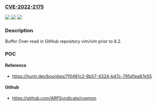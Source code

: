 ### [CVE-2022-2175](https://cve.mitre.org/cgi-bin/cvename.cgi?name=CVE-2022-2175)
![](https://img.shields.io/static/v1?label=Product&message=vim%2Fvim&color=blue)
![](https://img.shields.io/static/v1?label=Version&message=n%2Fa&color=blue)
![](https://img.shields.io/static/v1?label=Vulnerability&message=CWE-126%20Buffer%20Over-read&color=brighgreen)

### Description

Buffer Over-read in GitHub repository vim/vim prior to 8.2.

### POC

#### Reference
- https://huntr.dev/bounties/7f0481c2-8b57-4324-b47c-795d1ea67e55

#### Github
- https://github.com/ARPSyndicate/cvemon

